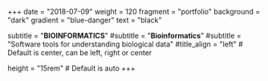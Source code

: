 +++
date = "2018-07-09"
weight = 120
fragment = "portfolio"
background = "dark"
gradient = "blue-danger"
text = "black"

subtitle = "**BIOINFORMATICS**"
#subtitle = "**Bioinformatics**"
#subtitle = "Software tools for understanding biological data"
#title_align = "left" # Default is center, can be left, right or center

height = "15rem" # Default is auto
+++
